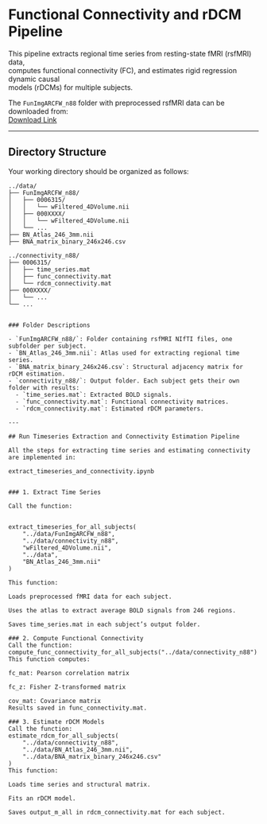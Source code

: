 # Functional Connectivity and rDCM Pipeline

This pipeline extracts regional time series from resting-state fMRI (rsfMRI) data,  
computes functional connectivity (FC), and estimates rigid regression dynamic causal  
models (rDCMs) for multiple subjects.

The `FunImgARCFW_n88` folder with preprocessed rsfMRI data can be downloaded from:  
[Download Link](https://polybox.ethz.ch/index.php/s/NQjJR4CXEkykmGp/download?path=%2F&files=FunImgARCFW_n88.zip)

---

## Directory Structure

Your working directory should be organized as follows:
```text
../data/
├── FunImgARCFW_n88/
│   ├── 0006315/
│   │   └── wFiltered_4DVolume.nii
│   ├── 000XXXX/
│   │   └── wFiltered_4DVolume.nii
│   └── ...
├── BN_Atlas_246_3mm.nii
├── BNA_matrix_binary_246x246.csv

../connectivity_n88/
├── 0006315/
│   ├── time_series.mat
│   ├── func_connectivity.mat
│   └── rdcm_connectivity.mat
├── 000XXXX/
│   └── ...
└── ...


### Folder Descriptions

- `FunImgARCFW_n88/`: Folder containing rsfMRI NIfTI files, one subfolder per subject.  
- `BN_Atlas_246_3mm.nii`: Atlas used for extracting regional time series.  
- `BNA_matrix_binary_246x246.csv`: Structural adjacency matrix for rDCM estimation.  
- `connectivity_n88/`: Output folder. Each subject gets their own folder with results:  
  - `time_series.mat`: Extracted BOLD signals.  
  - `func_connectivity.mat`: Functional connectivity matrices.  
  - `rdcm_connectivity.mat`: Estimated rDCM parameters.

---

## Run Timeseries Extraction and Connectivity Estimation Pipeline

All the steps for extracting time series and estimating connectivity are implemented in:

extract_timeseries_and_connectivity.ipynb
 
 
### 1. Extract Time Series

Call the function:


extract_timeseries_for_all_subjects(
    "../data/FunImgARCFW_n88", 
    "../data/connectivity_n88", 
    "wFiltered_4DVolume.nii", 
    "../data", 
    "BN_Atlas_246_3mm.nii"
)

This function:

Loads preprocessed fMRI data for each subject.

Uses the atlas to extract average BOLD signals from 246 regions.

Saves time_series.mat in each subject’s output folder.

### 2. Compute Functional Connectivity
Call the function:
compute_func_connectivity_for_all_subjects("../data/connectivity_n88")
This function computes:

fc_mat: Pearson correlation matrix

fc_z: Fisher Z-transformed matrix

cov_mat: Covariance matrix
Results saved in func_connectivity.mat.

### 3. Estimate rDCM Models
Call the function:
estimate_rdcm_for_all_subjects(
    "../data/connectivity_n88", 
    "../data/BN_Atlas_246_3mm.nii", 
    "../data/BNA_matrix_binary_246x246.csv"
)
This function:

Loads time series and structural matrix.

Fits an rDCM model.

Saves output_m_all in rdcm_connectivity.mat for each subject.